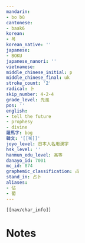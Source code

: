 ```yaml
---
mandarin:
- bo bǔ
cantonese:
- baak6
korean:
- 복
korean_native: ''
japanese:
- BOKU
japanese_nanori: ''
vietnamese:
middle_chinese_initial: p
middle_chinese_final: uk
stroke_count: '2'
radical: 卜
skip_number: 4-2-4
grade_level: 先進
pos: ''
english:
- tell the future
- prophesy
- divine
羅馬字: bog
韓文: '[[복]]'
joyo_level: 日本人名用漢字
hsk_level: ''
hanmun_edu_level: 高等
danayo_id: 7001
mc_id: 874
graphemic_classification: 占
stand_in: 占卜
aliases:
- 佔
- 蔔
---
```

```meta-bind-embed
[[nav/char_info]]
```

# Notes
